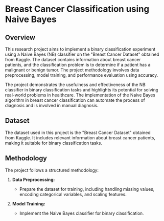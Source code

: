 # Breast Cancer Classification using Naive Bayes

## Overview

This research project aims to implement a binary classification experiment using a Naive Bayes (NB) classifier on the "Breast Cancer Dataset" obtained from Kaggle. The dataset contains information about breast cancer patients, and the classification problem is to determine if a patient has a malignant or benign tumor. The project methodology involves data preprocessing, model training, and performance evaluation using accuracy.

The project demonstrates the usefulness and effectiveness of the NB classifier in binary classification tasks and highlights its potential for solving real-world problems in healthcare. The implementation of the Naive Bayes algorithm in breast cancer classification can automate the process of diagnosis and is involved in manual diagnosis.

## Dataset

The dataset used in this project is the "Breast Cancer Dataset" obtained from Kaggle. It includes relevant information about breast cancer patients, making it suitable for binary classification tasks.

## Methodology

The project follows a structured methodology:

1. **Data Preprocessing:**
   - Prepare the dataset for training, including handling missing values, encoding categorical variables, and scaling features.

2. **Model Training:**
   - Implement the Naive Bayes classifier for binary classification.
